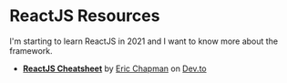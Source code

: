 # ReactJS Resources
I'm starting to learn ReactJS in 2021 and I want to know more about the framework.

* [**ReactJS Cheatsheet**](https://dev.to/ericchapman/react-cheat-sheet-updated-may-2021-1mcd) by [Eric Chapman](https://dev.to/ericchapman) on [Dev.to](https://dev.to)
